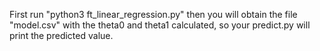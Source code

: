 First run "python3 ft_linear_regression.py" then you will obtain the file "model.csv" with the theta0 and theta1 calculated, so your predict.py will print the predicted value.